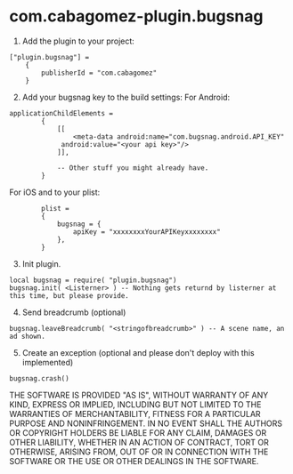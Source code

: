# com.cabagomez-plugin.bugsnag

1. Add the plugin to your project:   
```
["plugin.bugsnag"] = 
    {
        publisherId = "com.cabagomez"
    }

```    
2. Add your bugsnag key to the build settings:
For Android:
```    
applicationChildElements =
        {
            [[
                <meta-data android:name="com.bugsnag.android.API_KEY"
             android:value="<your api key>"/>
            ]],

            -- Other stuff you might already have.
        }
```    
For iOS and to your plist:
```
        plist =
		{
            bugsnag = {
                apiKey = "xxxxxxxxYourAPIKeyxxxxxxxx"
            },
        }
```   
3. Init plugin.
```
local bugsnag = require( "plugin.bugsnag")
bugsnag.init( <Listerner> ) -- Nothing gets returnd by listerner at this time, but please provide.
```    
4. Send breadcrumb (optional)    
```
bugsnag.leaveBreadcrumb( "<stringofbreadcrumb>" ) -- A scene name, an ad shown.
```
5. Create an exception (optional and please don't deploy with this implemented)    
```
bugsnag.crash()

```


THE SOFTWARE IS PROVIDED "AS IS", WITHOUT WARRANTY OF ANY KIND, EXPRESS OR
IMPLIED, INCLUDING BUT NOT LIMITED TO THE WARRANTIES OF MERCHANTABILITY,
FITNESS FOR A PARTICULAR PURPOSE AND NONINFRINGEMENT. IN NO EVENT SHALL THE
AUTHORS OR COPYRIGHT HOLDERS BE LIABLE FOR ANY CLAIM, DAMAGES OR OTHER
LIABILITY, WHETHER IN AN ACTION OF CONTRACT, TORT OR OTHERWISE, ARISING FROM,
OUT OF OR IN CONNECTION WITH THE SOFTWARE OR THE USE OR OTHER DEALINGS IN THE
SOFTWARE.